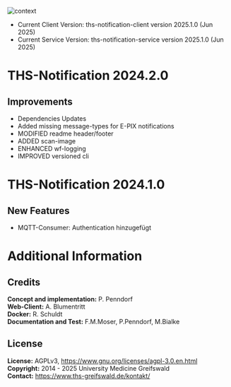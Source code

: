 ![context](https://www.ths-greifswald.de/wp-content/uploads/2019/01/Design-Logo-THS-deutsch-271.png)

- Current Client Version: ths-notification-client version 2025.1.0 (Jun 2025)
- Current Service Version: ths-notification-service version 2025.1.0 (Jun 2025)

# THS-Notification 2024.2.0

## Improvements

- Dependencies Updates
- Added missing message-types for E-PIX notifications
- MODIFIED readme header/footer
- ADDED scan-image
- ENHANCED wf-logging
- IMPROVED versioned cli

# THS-Notification 2024.1.0

## New Features
- MQTT-Consumer: Authentication hinzugefügt

# Additional Information #
## Credits ##
**Concept and implementation:** P. Penndorf <br/>
**Web-Client:** A. Blumentritt <br/>
**Docker:** R. Schuldt <br/>
**Documentation and Test:** F.M.Moser, P.Penndorf, M.Bialke

## License ##
**License:** AGPLv3, https://www.gnu.org/licenses/agpl-3.0.en.html <br/>
**Copyright:** 2014 - 2025 University Medicine Greifswald <br/>
**Contact:** https://www.ths-greifswald.de/kontakt/